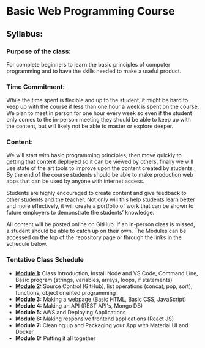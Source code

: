 # Basic Web Programming Course

## Syllabus:

### Purpose of the class:
For complete beginners to learn the basic principles of computer programming and to have the skills needed to make a useful product. 

### Time Commitment:
While the time spent is flexible and up to the student, it might be hard to keep up with the course if less than one hour a week is spent on the course. We plan to meet in person for one hour every week so even if the student only comes to the in-person meeting they should be able to keep up with the content, but will likely not be able to master or explore deeper. 

### Content:
We will start with basic programming principles, then move quickly to getting that content deployed so it can be viewed by others, finally we will use state of the art tools to improve upon the content created by students. By the end of the course students should be able to make production web apps that can be used by anyone with internet access. 

Students are highly encouraged to create content and give feedback to other students and the teacher. Not only will this help students learn better and more effectively, it will create a portfolio of work that can be shown to future employers to demonstrate the students’ knowledge.

All content will be posted online on GitHub. If an in-person class is missed, a student should be able to catch up on their own. The Modules can be accessed on the top of the repository page or through the links in the schedule below.

### Tentative Class Schedule
- [**Module 1:**](https://github.com/briggsmichaelr/BasicWebProgrammingCourse/tree/main/module1) Class Introduction, Install Node and VS Code, Command Line, Basic program (strings, variables, arrays, loops, if statements)
- [**Module 2:**](https://github.com/briggsmichaelr/BasicWebProgrammingCourse/tree/main/module2) Source Control (GitHub), list operations (concat, pop, sort), functions, object oriented programming
- **Module 3:** Making a webpage (Basic HTML, Basic CSS, JavaScript)
- **Module 4:** Making an API (REST API's, Mongo DB)
- **Module 5:** AWS and Deploying Applications
- **Module 6:** Making responsive frontend applications (React JS)
- **Module 7:** Cleaning up and Packaging your App with Material UI and Docker
- **Module 8:** Putting it all together
